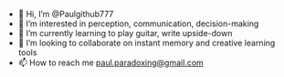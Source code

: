 - 👋 Hi, I’m @Paulgithub777
- 👀 I’m interested in perception, communication, decision-making
- 🌱 I’m currently learning to play guitar, write upside-down
- 💞️ I’m looking to collaborate on instant memory and creative learning tools
- 📫 How to reach me paul.paradoxing@gmail.com 

<!---
Paulgithub777/Paulgithub777 is a ✨ special ✨ repository because its `README.md` (this file) appears on your GitHub profile.
You can click the Preview link to take a look at your changes.
--->
